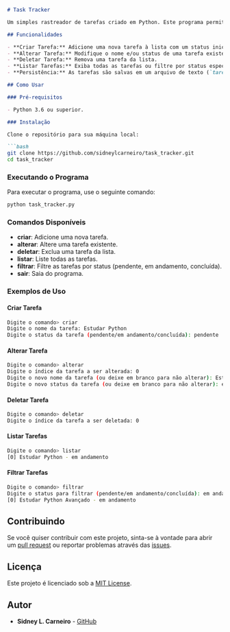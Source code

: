 
```markdown
# Task Tracker

Um simples rastreador de tarefas criado em Python. Este programa permite que você crie, altere, delete, liste e filtre tarefas através de uma interface de linha de comando (CLI). As tarefas são salvas em um arquivo de texto para persistência entre execuções.

## Funcionalidades

- **Criar Tarefa:** Adicione uma nova tarefa à lista com um status inicial (pendente, em andamento, ou concluída).
- **Alterar Tarefa:** Modifique o nome e/ou status de uma tarefa existente.
- **Deletar Tarefa:** Remova uma tarefa da lista.
- **Listar Tarefas:** Exiba todas as tarefas ou filtre por status específico.
- **Persistência:** As tarefas são salvas em um arquivo de texto (`tarefas.txt`) para que você possa acessá-las posteriormente.

## Como Usar

### Pré-requisitos

- Python 3.6 ou superior.

### Instalação

Clone o repositório para sua máquina local:

```bash
git clone https://github.com/sidneylcarneiro/task_tracker.git
cd task_tracker
```

### Executando o Programa

Para executar o programa, use o seguinte comando:

```bash
python task_tracker.py
```

### Comandos Disponíveis

- **criar**: Adicione uma nova tarefa.
- **alterar**: Altere uma tarefa existente.
- **deletar**: Exclua uma tarefa da lista.
- **listar**: Liste todas as tarefas.
- **filtrar**: Filtre as tarefas por status (pendente, em andamento, concluída).
- **sair**: Saia do programa.

### Exemplos de Uso

#### Criar Tarefa

```bash
Digite o comando> criar
Digite o nome da tarefa: Estudar Python
Digite o status da tarefa (pendente/em andamento/concluída): pendente
```

#### Alterar Tarefa

```bash
Digite o comando> alterar
Digite o índice da tarefa a ser alterada: 0
Digite o novo nome da tarefa (ou deixe em branco para não alterar): Estudar Python Avançado
Digite o novo status da tarefa (ou deixe em branco para não alterar): em andamento
```

#### Deletar Tarefa

```bash
Digite o comando> deletar
Digite o índice da tarefa a ser deletada: 0
```

#### Listar Tarefas

```bash
Digite o comando> listar
[0] Estudar Python - em andamento
```

#### Filtrar Tarefas

```bash
Digite o comando> filtrar
Digite o status para filtrar (pendente/em andamento/concluída): em andamento
[0] Estudar Python Avançado - em andamento
```

## Contribuindo

Se você quiser contribuir com este projeto, sinta-se à vontade para abrir um [pull request](https://github.com/sidneylcarneiro/task_tracker/pulls) ou reportar problemas através das [issues](https://github.com/sidneylcarneiro/task_tracker/issues).

## Licença

Este projeto é licenciado sob a [MIT License](LICENSE).

## Autor

- **Sidney L. Carneiro** - [GitHub](https://github.com/sidneylcarneiro)

```
